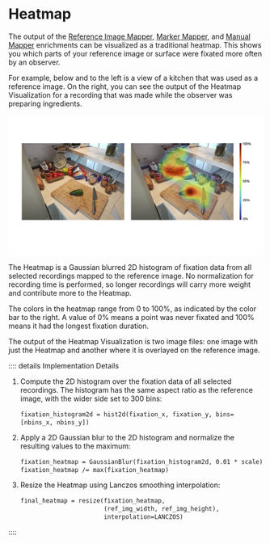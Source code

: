 # Heatmap

The output of the [Reference Image Mapper](/pupil-cloud/enrichments/reference-image-mapper/), [Marker Mapper](/pupil-cloud/enrichments/marker-mapper/), and [Manual Mapper](/pupil-cloud/enrichments/manual-mapper/) enrichments can be visualized as a traditional heatmap. This shows you which parts of your reference image or surface were fixated more often by an observer.

For example, below and to the left is a view of a kitchen that was used as a reference image. On the right, you can see the output of the Heatmap Visualization for a recording that was made while the observer was preparing ingredients.

![An example of a heatmap from Pupil Cloud. On the left is a photo of a kitchen countertop. On the right is the same photo with a fixation heatmap overlayed.](heatmap_example.png)

The Heatmap is a Gaussian blurred 2D histogram of fixation data from all selected recordings mapped to the reference image. No normalization for recording time is performed, so longer recordings will carry more weight and contribute more to the Heatmap.

The colors in the heatmap range from 0 to 100%, as indicated by the color bar to the right. A value of 0% means a point was never fixated and 100% means it had the longest fixation duration.

The output of the Heatmap Visualization is two image files: one image with just the Heatmap and another where it is overlayed on the reference image.

:::: details Implementation Details

1. Compute the 2D histogram over the fixation data of all selected recordings. The histogram has the same aspect ratio as the reference image, with the wider side set to 300 bins:
    
    ```
    fixation_histogram2d = hist2d(fixation_x, fixation_y, bins=[nbins_x, nbins_y])
    ```
    
2. Apply a 2D Gaussian blur to the 2D histogram and normalize the resulting values to the maximum:
    
    ```
    fixation_heatmap = GaussianBlur(fixation_histogram2d, 0.01 * scale)
    fixation_heatmap /= max(fixation_heatmap)
    ```
    
3. Resize the Heatmap using Lanczos smoothing interpolation:
    
    ```
    final_heatmap = resize(fixation_heatmap,
                           (ref_img_width, ref_img_height),
                           interpolation=LANCZOS)
    ```

::::
